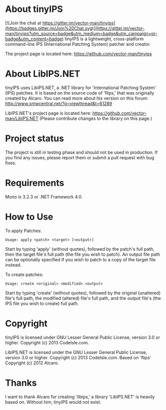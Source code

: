 About tinyIPS
=============

[![Join the chat at https://gitter.im/vector-man/tinyips](https://badges.gitter.im/Join%20Chat.svg)](https://gitter.im/vector-man/tinyips?utm_source=badge&utm_medium=badge&utm_campaign=pr-badge&utm_content=badge)
tinyIPS is a lightweight, cross-platform command-line IPS (International Patching System) patcher and creator. 

The project page is located here: https://github.com/vector-man/tinyips

About LibIPS.NET
================
tinyIPS uses LibIPS.NET, a .NET library for 'International Patching System' (IPS) patches. It is based on the source code of 'flips,' that was originally created by Alcaro. You can read more about his version on this forum: http://www.smwcentral.net/?p=viewthread&t=61289

LibIPS.NET's project page is located here: https://github.com/vector-man/LibIPS.NET (Please contribute changes to the library on this page.)

Project status
==============
The project is still in testing phase and should not be used in production. If you find any issues, please report them or submit a pull request with bug fixes.

Requirements
============
Mono is 3.2.3 or .NET Framework 4.0.

How to Use
==========
To apply Patches:

    Usage: apply <patch> <target> [<output>]

Start by typing 'apply' (without quotes), followed by the patch's full path, then the target file's full path (the file you wish to patch). An output file path can be optionally specified if you wish to patch to a copy of the target file instead.

To create patches:

    Usage: create <original> <modified> <output>

Start by typing 'create' (without quotes), followed by the original (unaltered) file's full path, the modified (altered) file's full path, and the output file's (the IPS file you wish to create) full path.

Copyright
=========
tinyIPS is licensed under GNU Lesser General Public License, version 3.0 or higher.  Copyright (c) 2013 CodeIsle.com.

LibIPS.NET is licensed under the GNU Lesser General Public License, version 3.0 or higher. Copyright (c) 2013 CodeIsle.com. Based on 'flips' Copyright (c) 2012 Alcaro. 

Thanks
======
I want to thank Alcaro for creating 'libips,' a library 'LibIPS.NET' is heavily based on. Without him, tinyIPS would not exist.
